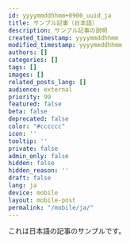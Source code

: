 ```yaml
---
id: yyyymmddhhmm+0900_uuid_ja
title: サンプル記事（日本語）
description: サンプル記事の説明
created_timestamp: yyyymmddhhmm
modified_timestamp: yyyymmddhhmm
authors: []
categories: []
tags: []
images: []
related_posts_lang: []
audience: external
priority: 99
featured: false
beta: false
deprecated: false
color: "#cccccc"
icon: ''
tooltip: ''
private: false
admin_only: false
hidden: false
hidden_reason: ''
draft: false
lang: ja
device: mobile
layout: mobile-post
permalink: "/mobile/ja/"
---
```


これは日本語の記事のサンプルです。

